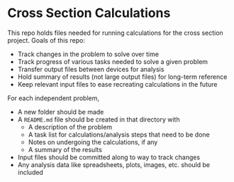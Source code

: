 # Cross Section Calculations

This repo holds files needed for running calculations for the cross section project. Goals of this repo:
* Track changes in the problem to solve over time
* Track progress of various tasks needed to solve a given problem
* Transfer output files between devices for analysis
* Hold summary of results (not large output files) for long-term reference
* Keep relevant input files to ease recreating calculations in the future

For each independent problem,
* A new folder should be made
* A `README.md` file should be created in that directory with
  * A description of the problem
  * A task list for calculations/analysis steps that need to be done
  * Notes on undergoing the calculations, if any
  * A summary of the results
* Input files should be committed along to way to track changes
* Any analysis data like spreadsheets, plots, images, etc. should be included
